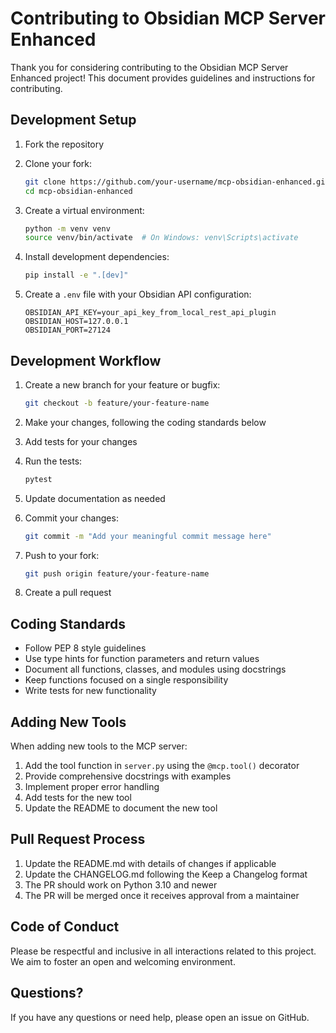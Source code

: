 # Contributing to Obsidian MCP Server Enhanced

Thank you for considering contributing to the Obsidian MCP Server Enhanced project! This document provides guidelines and instructions for contributing.

## Development Setup

1. Fork the repository
2. Clone your fork:
   ```bash
   git clone https://github.com/your-username/mcp-obsidian-enhanced.git
   cd mcp-obsidian-enhanced
   ```

3. Create a virtual environment:
   ```bash
   python -m venv venv
   source venv/bin/activate  # On Windows: venv\Scripts\activate
   ```

4. Install development dependencies:
   ```bash
   pip install -e ".[dev]"
   ```

5. Create a `.env` file with your Obsidian API configuration:
   ```
   OBSIDIAN_API_KEY=your_api_key_from_local_rest_api_plugin
   OBSIDIAN_HOST=127.0.0.1
   OBSIDIAN_PORT=27124
   ```

## Development Workflow

1. Create a new branch for your feature or bugfix:
   ```bash
   git checkout -b feature/your-feature-name
   ```

2. Make your changes, following the coding standards below
3. Add tests for your changes
4. Run the tests:
   ```bash
   pytest
   ```

5. Update documentation as needed
6. Commit your changes:
   ```bash
   git commit -m "Add your meaningful commit message here"
   ```

7. Push to your fork:
   ```bash
   git push origin feature/your-feature-name
   ```

8. Create a pull request

## Coding Standards

- Follow PEP 8 style guidelines
- Use type hints for function parameters and return values
- Document all functions, classes, and modules using docstrings
- Keep functions focused on a single responsibility
- Write tests for new functionality

## Adding New Tools

When adding new tools to the MCP server:

1. Add the tool function in `server.py` using the `@mcp.tool()` decorator
2. Provide comprehensive docstrings with examples
3. Implement proper error handling
4. Add tests for the new tool
5. Update the README to document the new tool

## Pull Request Process

1. Update the README.md with details of changes if applicable
2. Update the CHANGELOG.md following the Keep a Changelog format
3. The PR should work on Python 3.10 and newer
4. The PR will be merged once it receives approval from a maintainer

## Code of Conduct

Please be respectful and inclusive in all interactions related to this project. We aim to foster an open and welcoming environment.

## Questions?

If you have any questions or need help, please open an issue on GitHub.
